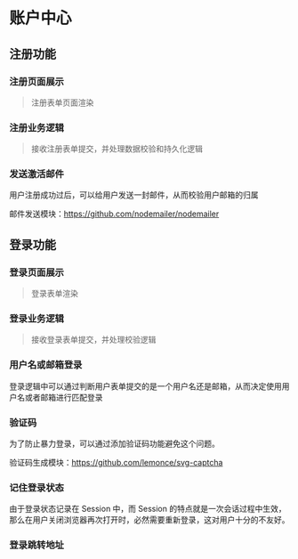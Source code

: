 # 账户中心

## 注册功能

### 注册页面展示

> 注册表单页面渲染

### 注册业务逻辑

> 接收注册表单提交，并处理数据校验和持久化逻辑

### 发送激活邮件

用户注册成功过后，可以给用户发送一封邮件，从而校验用户邮箱的归属

邮件发送模块：https://github.com/nodemailer/nodemailer

## 登录功能

### 登录页面展示

> 登录表单渲染

### 登录业务逻辑

> 接收登录表单提交，并处理校验逻辑

### 用户名或邮箱登录

登录逻辑中可以通过判断用户表单提交的是一个用户名还是邮箱，从而决定使用用户名或者邮箱进行匹配登录

### 验证码

为了防止暴力登录，可以通过添加验证码功能避免这个问题。

验证码生成模块：https://github.com/lemonce/svg-captcha

### 记住登录状态

由于登录状态记录在 Session 中，而 Session 的特点就是一次会话过程中生效，那么在用户关闭浏览器再次打开时，必然需要重新登录，这对用户十分的不友好。

### 登录跳转地址